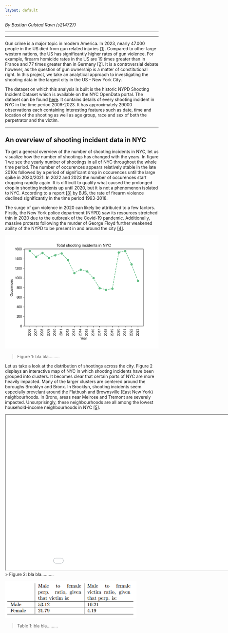 ```yaml
---
layout: default
---
```


*By Bastian Gulstad Ravn (s214727)* 

* * *
* * *

Gun crime is a major topic in modern America. In 2023, nearly 47.000 people in the US died from gun related injuries [[1]](https://www.pewresearch.org/short-reads/2025/03/05/what-the-data-says-about-gun-deaths-in-the-us/). Compared to other large western nations, the US has significantly higher rates of gun violence. For example, firearm homicide rates in the US are 19 times greater than in France and 77 times greater than in Germany [[2]](https://www.healthdata.org/news-events/insights-blog/acting-data/gun-violence-united-states-outlier). It is a controversial debate however, as the question of gun ownership is a matter of constitutional right. In this project, we take an analytical approach to investigating the shooting data in the largest city in the US - New York City.

The dataset on which this analysis is built is the historic NYPD Shooting Incident Dataset which is available on the NYC OpenData portal. The dataset can be found [here](https://data.cityofnewyork.us/Public-Safety/NYPD-Shooting-Incident-Data-Historic-/833y-fsy8/about_data). It contains details of every shooting incident in NYC in the time period 2006-2023. It has approximately 29000 observations each containing interesting features such as date, time and location of the shooting as well as age group, race and sex of both the perpetrator and the victim. 

* * *

## An overview of shooting incident data in NYC
To get a general overview of the number of shooting incidents in NYC, let us visualize how the number of shootings has changed with the years. In figure 1 we see the yearly number of shootings in all of NYC throughout the whole time period. The number of occurences appears relatively stable in the late 2010s followed by a period of significant drop in occurences until the large spike in 2020/2021. In 2022 and 2023 the number of occurences start dropping rapidly again. It is difficult to qualify what caused the prolonged drop in shooting incidents up until 2020, but it is not a phenomenon isolated to NYC. According to a report [[3]](https://bjs.ojp.gov/library/publications/trends-and-patterns-firearm-violence-1993-2018) by BJS, the rate of firearm violence declined significantly in the time period 1993-2018.

The surge of gun violence in 2020 can likely be attributed to a few factors. Firstly, the New York police department (NYPD) saw its resources stretched thin in 2020 due to the outbreak of the Covid-19 pandemic. Additionally, massive protests following the murder of George Floyd further weakened ability of the NYPD to be present in and around the city [[4]](https://www.nyc.gov/site/nypd/news/p0106a/overall-crime-new-york-city-reaches-record-low-2020).

![Fig1](assets/images/shootings_by_year.png)
> Figure 1: bla bla.........

Let us take a look at the distribution of shootings across the city. Figure 2 displays an interactive map of NYC in which shooting incidents have been grouped into clusters. It becomes clear that certain parts of NYC are more heavily impacted. Many of the larger clusters are centered around the boroughs Brooklyn and Bronx. In Brooklyn, shooting incidents seem especially prevelant around the Flatbush and Brownsville (East New York) neighbourhoods. In Bronx, areas near Melrose and Tremont are severely impacted. Unsurprisingly, these neighbourhoods are all among the lowest household-income neighbourhoods in NYC [[5]](https://a816-dohbesp.nyc.gov/IndicatorPublic/data-explorer/economic-conditions/?id=103#display=summary).

<html>
<head>
</head>
<body>
    <iframe src="cluster_map.html" width="1000" height="510"></iframe>
    </body>
</html>
> Figure 2: bla bla..........


![Tab1](assets/images/vic_perp_ratios.png)
> Table 1: bla bla.........
